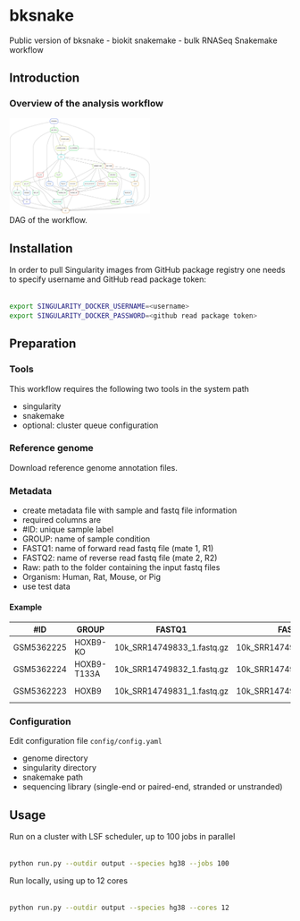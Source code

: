 # bksnake
Public version of bksnake - biokit snakemake - bulk RNASeq Snakemake workflow



## Introduction

### Overview of the analysis workflow

<div
  <figure>
    <img src="./resources/dag.png" alt="DAG of the workflow." style="width:50%">
    <figcaption>DAG of the workflow.</figcaption>
  </figure>
</div>


## Installation

In order to pull Singularity images from GitHub package registry one needs to specify username and GitHub read package token:

```bash

export SINGULARITY_DOCKER_USERNAME=<username>
export SINGULARITY_DOCKER_PASSWORD=<github read package token>

```

## Preparation

### Tools

This workflow requires the following two tools in the system path

- singularity
- snakemake
- optional: cluster queue configuration

### Reference genome

Download reference genome annotation files.

### Metadata

- create metadata file with sample and fastq file information
- required columns are
- #ID: unique sample label
- GROUP: name of sample condition
- FASTQ1: name of forward read fastq file (mate 1, R1)
- FASTQ2: name of reverse read fastq file (mate 2, R2)
- Raw: path to the folder containing the input fastq files
- Organism: Human, Rat, Mouse, or Pig
- use test data

#### Example

| #ID        | GROUP       | FASTQ1                     | FASTQ2                     | Raw                       | Organism |
|------------|-------------|----------------------------|----------------------------|---------------------------|----------|
| GSM5362225 | HOXB9-KO    | 10k_SRR14749833_1.fastq.gz | 10k_SRR14749833_2.fastq.gz | resources/test-data/fastq | Human    |
| GSM5362224 | HOXB9-T133A | 10k_SRR14749832_1.fastq.gz | 10k_SRR14749832_2.fastq.gz | resources/test-data/fastq | Human    |
| GSM5362223 | HOXB9       | 10k_SRR14749831_1.fastq.gz | 10k_SRR14749831_2.fastq.gz | resources/test-data/fastq | Human    |

### Configuration

Edit configuration file `config/config.yaml`

- genome directory
- singularity directory
- snakemake path
- sequencing library (single-end or paired-end, stranded or unstranded)

## Usage

Run on a cluster with LSF scheduler, up to 100 jobs in parallel

```bash

python run.py --outdir output --species hg38 --jobs 100

```

Run locally, using up to 12 cores


```bash

python run.py --outdir output --species hg38 --cores 12

```
 
